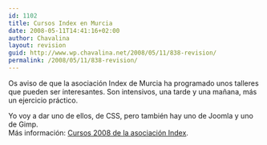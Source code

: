 ```yaml
---
id: 1102
title: Cursos Index en Murcia
date: 2008-05-11T14:41:16+02:00
author: Chavalina
layout: revision
guid: http://www.wp.chavalina.net/2008/05/11/838-revision/
permalink: /2008/05/11/838-revision/
---
```

Os aviso de que la asociaci&oacute;n Index de Murcia ha programado unos talleres que pueden ser interesantes. Son intensivos, una tarde y una ma&ntilde;ana, más un ejercicio práctico.

Yo voy a dar uno de ellos, de CSS, pero también hay uno de Joomla y uno de Gimp.  
Más informaci&oacute;n: <a href="http://indexmurcia.wordpress.com/cursos-2008/" target="_blank">Cursos 2008 de la asociaci&oacute;n Index</a>.
